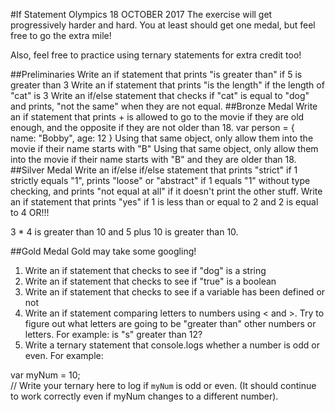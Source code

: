 #If Statement Olympics
18 OCTOBER 2017
The exercise will get progressively harder and hard. You at least should get one medal, but feel free to go the extra mile!

Also, feel free to practice using ternary statements for extra credit too!

##Preliminaries
Write an if statement that prints "is greater than" if 5 is greater than 3
Write an if statement that prints "is the length" if the length of "cat" is 3
Write an if/else statement that checks if "cat" is equal to "dog" and prints, "not the same" when they are not equal.
##Bronze Medal
Write an if statement that prints <theNameOfThePerson> + is allowed to go to the movie if they are old enough, and the opposite if they are not older than 18.
var person = {  
  name: "Bobby",
  age: 12
}
Using that same object, only allow them into the movie if their name starts with "B"
Using that same object, only allow them into the movie if their name starts with "B" and they are older than 18.
##Silver Medal
Write an if/else if/else statement that prints "strict" if 1 strictly equals "1", prints "loose" or "abstract" if 1 equals "1" without type checking, and prints "not equal at all" if it doesn't print the other stuff.
Write an if statement that prints "yes" if 1 is less than or equal to 2 and 2 is equal to 4
OR!!!

3 * 4 is greater than 10 and 5 plus 10 is greater than 10.

##Gold Medal
Gold may take some googling! 
1. Write an if statement that checks to see if "dog" is a string 
2. Write an if statement that checks to see if "true" is a boolean 
3. Write an if statement that checks to see if a variable has been defined or not 
4. Write an if statement comparing letters to numbers using < and >. Try to figure out what letters are going to be "greater than" other numbers or letters. For example: is "s" greater than 12? 
5. Write a ternary statement that console.logs whether a number is odd or even. For example:

var myNum = 10;  
// Write your ternary here to log if `myNum` is odd or even.
(It should continue to work correctly even if myNum changes to a different number).